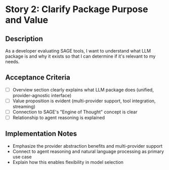 # Story 2: Clarify Package Purpose and Value

## Description

As a developer evaluating SAGE tools, I want to understand what LLM package is and why it exists so that I can determine if it's relevant to my needs.

## Acceptance Criteria

- [ ] Overview section clearly explains what LLM package does (unified, provider-agnostic interface)
- [ ] Value proposition is evident (multi-provider support, tool integration, streaming)
- [ ] Connection to SAGE's "Engine of Thought" concept is clear
- [ ] Relationship to agent reasoning is explained

## Implementation Notes

- Emphasize the provider abstraction benefits and multi-provider support
- Connect to agent reasoning and natural language processing as primary use case
- Explain how this enables flexibility in model selection